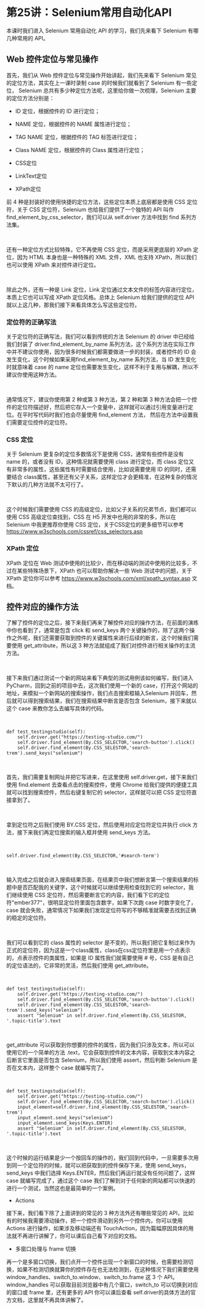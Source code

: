 # 第25讲：Selenium常用自动化API

本课时我们进入 Selenium 常用自动化 API 的学习，我们先来看下 Selenium 有哪几种常用的 API。

Web 控件定位与常见操作
-------------

首先，我们从 Web 控件定位与常见操作开始讲起，我们先来看下 Selenium 常见的定位方法，其实在上一课时录制 case 的时候我们就看到了 Selenium 有一些定位， Selenium 总共有多少种定位方法呢，这里给你做一次梳理，Selenium 主要的定位方法分别是：

* ID 定位，根据控件的 ID 进行定位；

* NAME 定位，根据控件的 NAME 属性进行定位；

* TAG NAME 定位，根据控件的 TAG 标签进行定位；

* Class NAME 定位，根据控件的 Class 属性进行定位；

* CSS定位

* LinkText定位

* XPath定位

前 4 种是封装好的使用快捷的定位方法，这些定位本质上底层都是使用 CSS 定位符，关于 CSS 定位符，Selenium 也给我们提供了一个独特的 API 叫作 find_element_by_css_selector，我们可以从 self.driver 方法中找到 find 系列方法集。

<br />

还有一种定位方式比较特殊，它不再使用 CSS 定位，而是采用更底层的 XPath 定位，因为 HTML 本身也是一种特殊的 XML 文件，XML 也支持 XPath，所以我们也可以使用 XPath 来对控件进行定位。

<br />

除此之外，还有一种是 Link 定位，Link 定位通过文本文件的标签内容进行定位，本质上它也可以写成 XPath 定位风格。总体上 Selenium 给我们提供的定位 API 就以上这几种，那我们接下来看具体怎么写这些定位符。

### 定位符的正确写法

关于定位符的正确写法，我们可以看到传统的方法 Selenium 的 driver 中已经给我们封装了 driver.find_element_by_name 系列方法，这个系列方法在实际工作中并不建议你使用，因为很多时候我们都需要做进一步的封装，或者控件的 ID 会发生变化，这个时候如果采用find_element_by_name 系列方法，当 ID 发生变化时就意味着 case 的 name 定位也需要发生变化，这样不利于复用与解耦，所以不建议你使用这种方法。  

<br />

通常情况下，建议你使用第 2 种或第 3 种方法，第 2 种和第 3 种方法会把一个控件的定位符描述好，然后把它存入一个变量中，这样就可以通过引用变量进行定位。在平时写代码时我们也会尽量使用 find_element 方法， 然后在方法中设置我们需要定位控件的定位符。

### CSS 定位

关于 Selenium 更复杂的定位多数情况下是使用 CSS，通常有些控件是没有 name 的，或者没有 ID，这种情况就需要使用 class 进行定位，而 class 定位又有非常多的属性，这些属性有时需要结合使用，比如说需要使用 ID 的同时，还需要结合 class属性，甚至还有父子关系，这样定位才会更精准，在这种复杂的情况下默认的几种方法就不太可行了。

<br />

这个时候我们需要使用 CSS 的高级定位，比如父子关系的兄弟节点，我们都可以使用 CSS 高级定位查找到，CSS 在 H5 开发中也用的非常的多，所以在 Selenium 中我更推荐你使用 CSS 定位，关于CSS定位的更多细节可以参考 <https://www.w3schools.com/cssref/css_selectors.asp>

### XPath 定位

XPath 定位在 Web 测试中使用的比较少，而在移动端的测试中使用的比较多，不过在某些特殊场景下，XPath 也可以帮助你解决一些 Web 测试中的问题，关于 XPath 定位你可以参考 https://www.w3schools.com/xml/xpath_syntax.asp 文档。

控件对应的操作方法
---------

了解了控件的定位之后，接下来我们再来了解控件对应的操作方法，在前面的演练中你也看到了，通常是包含 click 和 send_keys 两个关键操作的，除了这两个操作之外呢，我们还需要获取到控件的关键属性来进行后续的断言，这个时候我们需要使用 get_attribute，所以这 3 种方法就组成了我们对控件进行相关操作的主流方法。

<br />

接下来我们通过测试一个新的网站来看下典型的测试用例该如何编写，我们进入 PyCharm，回到之前的项目中去，这次我们使用一个新的 case，打开这个网站的地址，来模拟一个新网站的搜索操作，我们点击搜索框输入Selenium 并回车，然后就可以得到搜索结果，我们在搜索结果中断言是否包含 Selenium，接下来就以这个 case 来教你怎么去编写具体的代码。

<br />

```
def test_testingstudio(self):
    self.driver.get("https://testing-studio.com/")
    self.driver.find_element(By.CSS_SELECTOR,'search-button').click()
    self.driver.find_element(By.CSS_SELESTOR,'search-trem').send_keys("selenium")
```

<br />

首先，我们需要复制网址并把它写进来，在这里使用 self.driver.get，接下来我们使用 find.element 去查看点击的搜索控件，使用 Chrome 给我们提供的便捷工具就可以找到搜索控件，然后右键复制它的 selector，这样就可以把 CSS 定位符直接拿到了。

<br />

拿到定位符之后我们使用 BY.CSS 定位，然后使用对应定位符定位并执行 click 方法，接下来我们再定位搜索的输入框并使用 send_keys 方法。

<br />

```
self.driver.find_element(By.CSS_SELECTOR,'#search-term')
```

<br />

输入完成之后就会进入搜索结果页面，在结果页中我们想断言第一个搜索结果的标题中是否匹配我的关键字，这个时候就可以继续使用检查找到它的 selector，我们继续使用 CSS 定位符，然后需要断言它的内容，我们看下它的定位符"ember377"，很明显定位符里面包含数字，如果下次跑 case 时数字变化了，case 就会失败，通常情况下如果我们发现定位符写的不够精准就需要去找到正确的稳定的定位符。

<br />


<Image alt="" src="https://s0.lgstatic.com/i/image3/M01/6D/3D/Cgq2xl5c9UOARr4jAAG5zhiZE-8151.png"/> 


<br />

我们可以看到它的 class 属性的 selector 是不变的，所以我们把它复制过来作为正式的定位符，因为这是一个class属性，class在css定位符里是用一个点表示的，点表示控件的类属性，如果是 ID 属性我们就需要使用 # 号，CSS 是有自己的定位语法的，它非常的灵活，然后我们使用 get_attribute。

<br />

```
def test_testingstudio(self):
    self.driver.get("https://testing-studio.com/")
    self.driver.find_element(By.CSS_SELECTOR,'search-button').click()
    self.driver.find_element(By.CSS_SELESTOR,'search-trem').send_keys("selenium")
    assert "Selenium" in self.driver.find_element(By.CSS_SELESTOR,
'.topic-title').text
```

<br />

get_attribute 可以获取到你想要的控件的属性，因为我们只涉及文本，所以可以使用它的一个简单的方法 .text，它会获取到控件的文本内容，获取到文本内容之后断言它里面是否包含 Selenium，所以我们使用 assert，然后判断 Selenium 是否在文本内，这样整个 case 就编写完了。

<br />

```
def test_testingstudio(self):
    self.driver.get("https://testing-studio.com/")
    self.driver.find_element(By.CSS_SELECTOR,'search-button').click()
    input_element=self.driver.find_element(By.CSS_SELESTOR,'search-trem')
    input_element.send_keys("selenium")
    input_element.send_keys(Keys.ENTER)
    assert "Selenium" in self.driver.find_element(By.CSS_SELESTOR,
'.topic-title').text
```

<br />

这个时候的运行结果是少一个按回车的操作的，我们回到代码中，一旦需要多次用到同一个定位符的时候，就可以把获取到的控件保存下来，使用 send_keys，send_keys 中我们选择 Keys.ENTER，然后我们再运行就没有任何问题了，这样 case 就编写完成了，通过这个 case 我们了解到对于任何新的网站都可以快速的进行一个测试，当然这也是最简单的一个案例。

* Actions

接下来，我们看下除了上面讲到的常见的 3 种方法外还有哪些常见的 API，比如有的时候我需要滑动操作，把一个控件滑动到另外一个控件内，你可以使用 Actions 进行操作，如果涉及移动端还有 TouchAction，因为篇幅原因具体的用法就不再进行讲解了，你可以课后自己看下对应的文档。

* 多窗口处理与 frame 切换

再一个是多窗口切换，我们点开一个控件出现一个新窗口的时候，也需要检测切换，如果不检测切换就算你的控件存在也无法检测到，在这种情况下我们需要使用 window_handles、switch_to.window、switch_to.frame 这 3 个 API。window_handles 可以获取目前浏览器中有几个窗口，switch_to 可以切换到对应的窗口或 frame 里，还有更多的 API 你可以课后查看 self.driver的具体方法的官方文档，这里就不再具体讲解了。

<br />


